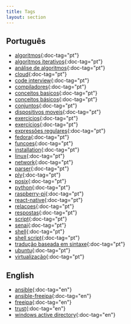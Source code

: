 ```yaml
---
title: Tags
layout: section
---
```



<style>
#contents ul > li > a[doc-tag] {
    border-radius: 15px 15px;
    background-image: linear-gradient(175deg, rgb(128,0,128), rgb(192,0,192));
    color: #f0f0f0;
    font-weight: bolder;
    text-align: center;
    padding: 5px 10px;
    font-size: 16px;
    text-decoration: none;
    white-space: nowrap;
    line-height: 20px;
}

#contents ul > li {
    list-style: none;
    display: inline-block;
    padding: 5px;
    margin: 5px auto;
    line-height: 20px;
}

#contents ul {
    margin: 0 auto;
    text-align: center;
    margin: 0;
    padding: 0;
}
</style>


## Português
* [algoritmos](algoritmos){:doc-tag="pt"}
* [algoritmos iterativos](algoritmos_iterativos){:doc-tag="pt"}
* [análise de algoritmos](análise_de_algoritmos){:doc-tag="pt"}
* [cloud](cloud){:doc-tag="pt"}
* [code interview](code_interview){:doc-tag="pt"}
* [compiladores](compiladores){:doc-tag="pt"}
* [conceitos basicos](conceitos_basicos){:doc-tag="pt"}
* [conceitos básicos](conceitos_básicos){:doc-tag="pt"}
* [conjuntos](conjuntos){:doc-tag="pt"}
* [dispositivos moveis](dispositivos_moveis){:doc-tag="pt"}
* [exercicios](exercicios){:doc-tag="pt"}
* [exercícios](exercícios){:doc-tag="pt"}
* [expressões regulares](expressões_regulares){:doc-tag="pt"}
* [fedora](fedora){:doc-tag="pt"}
* [funcoes](funcoes){:doc-tag="pt"}
* [installation](installation){:doc-tag="pt"}
* [linux](linux){:doc-tag="pt"}
* [network](network){:doc-tag="pt"}
* [parser](parser){:doc-tag="pt"}
* [ply](ply){:doc-tag="pt"}
* [posix](posix){:doc-tag="pt"}
* [python](python){:doc-tag="pt"}
* [raspberry-pi](raspberry-pi){:doc-tag="pt"}
* [react-native](react-native){:doc-tag="pt"}
* [relacoes](relacoes){:doc-tag="pt"}
* [respostas](respostas){:doc-tag="pt"}
* [script](script){:doc-tag="pt"}
* [senai](senai){:doc-tag="pt"}
* [shell](shell){:doc-tag="pt"}
* [shell script](shell_script){:doc-tag="pt"}
* [tradução baseada em sintaxe](tradução_baseada_em_sintaxe){:doc-tag="pt"}
* [ubuntu](ubuntu){:doc-tag="pt"}
* [virtualização](virtualização){:doc-tag="pt"}

## English
* [ansible](ansible){:doc-tag="en"}
* [ansible-freeipa](ansible-freeipa){:doc-tag="en"}
* [freeipa](freeipa){:doc-tag="en"}
* [trust](trust){:doc-tag="en"}
* [windows active directory](windows_active_directory){:doc-tag="en"}
